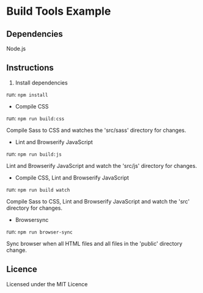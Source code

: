 # Build Tools Example

## Dependencies

Node.js

## Instructions

1. Install dependencies

run: `npm install`

* Compile CSS

run: `npm run build:css`

Compile Sass to CSS and watches the 'src/sass' directory for changes.

* Lint and Browserify JavaScript

run: `npm run build:js`

Lint and Browserify JavaScript and watch the 'src/js' directory for changes.

* Compile CSS, Lint and Browserify JavaScript

run: `npm run build watch`

Compile Sass to CSS, Lint and Browserify JavaScript and watch the 'src' directory for changes.

* Browsersync

run: `npm run browser-sync`

Sync browser when all HTML files and all files in the 'public' directory change.

## Licence

Licensed under the MIT Licence